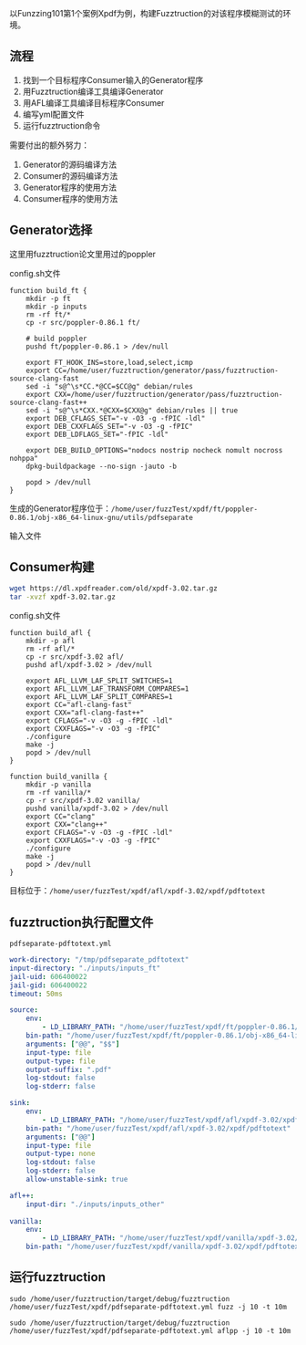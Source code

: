 以Funzzing101第1个案例Xpdf为例，构建Fuzztruction的对该程序模糊测试的环境。

## 流程
1. 找到一个目标程序Consumer输入的Generator程序
2. 用Fuzztruction编译工具编译Generator
3. 用AFL编译工具编译目标程序Consumer
4. 编写yml配置文件
5. 运行fuzztruction命令

需要付出的额外努力：
1. Generator的源码编译方法
2. Consumer的源码编译方法
3. Generator程序的使用方法
4. Consumer程序的使用方法

## Generator选择
这里用fuzztruction论文里用过的poppler

config.sh文件
```shell
function build_ft {
    mkdir -p ft
    mkdir -p inputs
    rm -rf ft/*
    cp -r src/poppler-0.86.1 ft/

    # build poppler
    pushd ft/poppler-0.86.1 > /dev/null

    export FT_HOOK_INS=store,load,select,icmp
    export CC=/home/user/fuzztruction/generator/pass/fuzztruction-source-clang-fast
    sed -i "s@^\s*CC.*@CC=$CC@g" debian/rules
    export CXX=/home/user/fuzztruction/generator/pass/fuzztruction-source-clang-fast++
    sed -i "s@^\s*CXX.*@CXX=$CXX@g" debian/rules || true
    export DEB_CFLAGS_SET="-v -O3 -g -fPIC -ldl"
    export DEB_CXXFLAGS_SET="-v -O3 -g -fPIC"
    export DEB_LDFLAGS_SET="-fPIC -ldl"

    export DEB_BUILD_OPTIONS="nodocs nostrip nocheck nomult nocross nohppa"
    dpkg-buildpackage --no-sign -jauto -b

    popd > /dev/null
}
```

生成的Generator程序位于：`/home/user/fuzzTest/xpdf/ft/poppler-0.86.1/obj-x86_64-linux-gnu/utils/pdfseparate`

输入文件

## Consumer构建

```bash
wget https://dl.xpdfreader.com/old/xpdf-3.02.tar.gz
tar -xvzf xpdf-3.02.tar.gz
```

config.sh文件
```shell
function build_afl {
    mkdir -p afl
    rm -rf afl/*
    cp -r src/xpdf-3.02 afl/
    pushd afl/xpdf-3.02 > /dev/null

    export AFL_LLVM_LAF_SPLIT_SWITCHES=1
    export AFL_LLVM_LAF_TRANSFORM_COMPARES=1
    export AFL_LLVM_LAF_SPLIT_COMPARES=1
    export CC="afl-clang-fast"
    export CXX="afl-clang-fast++"
    export CFLAGS="-v -O3 -g -fPIC -ldl"
    export CXXFLAGS="-v -O3 -g -fPIC"
    ./configure
    make -j
    popd > /dev/null
}

function build_vanilla {
    mkdir -p vanilla
    rm -rf vanilla/*
    cp -r src/xpdf-3.02 vanilla/
    pushd vanilla/xpdf-3.02 > /dev/null
    export CC="clang"
    export CXX="clang++"
    export CFLAGS="-v -O3 -g -fPIC -ldl"
    export CXXFLAGS="-v -O3 -g -fPIC"
    ./configure
    make -j
    popd > /dev/null
}

```

目标位于：`/home/user/fuzzTest/xpdf/afl/xpdf-3.02/xpdf/pdftotext`

## fuzztruction执行配置文件
`pdfseparate-pdftotext.yml`

```yml
work-directory: "/tmp/pdfseparate_pdftotext"
input-directory: "./inputs/inputs_ft"
jail-uid: 606400022
jail-gid: 606400022
timeout: 50ms

source:
    env:
        - LD_LIBRARY_PATH: "/home/user/fuzzTest/xpdf/ft/poppler-0.86.1/obj-x86_64-linux-gnu"
    bin-path: "/home/user/fuzzTest/xpdf/ft/poppler-0.86.1/obj-x86_64-linux-gnu/utils/pdfseparate"
    arguments: ["@@", "$$"]
    input-type: file
    output-type: file
    output-suffix: ".pdf"
    log-stdout: false
    log-stderr: false

sink:
    env:
        - LD_LIBRARY_PATH: "/home/user/fuzzTest/xpdf/afl/xpdf-3.02/xpdf"
    bin-path: "/home/user/fuzzTest/xpdf/afl/xpdf-3.02/xpdf/pdftotext"
    arguments: ["@@"]
    input-type: file
    output-type: none
    log-stdout: false
    log-stderr: false
    allow-unstable-sink: true

afl++:
    input-dir: "./inputs/inputs_other"
    
vanilla:
    env:
        - LD_LIBRARY_PATH: "/home/user/fuzzTest/xpdf/vanilla/xpdf-3.02/xpdf"
    bin-path: "/home/user/fuzzTest/xpdf/vanilla/xpdf-3.02/xpdf/pdftotext"
```


## 运行fuzztruction

```
sudo /home/user/fuzztruction/target/debug/fuzztruction /home/user/fuzzTest/xpdf/pdfseparate-pdftotext.yml fuzz -j 10 -t 10m
```

```
sudo /home/user/fuzztruction/target/debug/fuzztruction /home/user/fuzzTest/xpdf/pdfseparate-pdftotext.yml aflpp -j 10 -t 10m
```